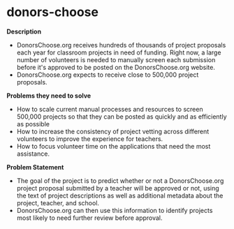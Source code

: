 # donors-choose
__Description__
- DonorsChoose.org receives hundreds of thousands of project proposals each year for classroom projects in need of funding. Right now, a large number of volunteers is needed to manually screen each submission before it's approved to be posted on the DonorsChoose.org website.
- DonorsChoose.org expects to receive close to 500,000 project proposals. 

__Problems they need to solve__

- How to scale current manual processes and resources to screen 500,000 projects so that they can be posted as quickly and as efficiently as possible
- How to increase the consistency of project vetting across different volunteers to improve the experience for teachers.
- How to focus volunteer time on the applications that need the most assistance.

__Problem Statement__
- The goal of the project is to predict whether or not a DonorsChoose.org project proposal submitted by a teacher will be approved or not, using the text of project descriptions as well as additional metadata about the project, teacher, and school. 
- DonorsChoose.org can then use this information to identify projects most likely to need further review before approval.
